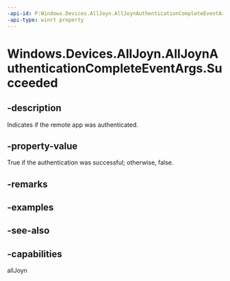 ----api-id: P:Windows.Devices.AllJoyn.AllJoynAuthenticationCompleteEventArgs.Succeeded
-api-type: winrt property
---<!-- Property syntaxpublic bool Succeeded { get; }--># Windows.Devices.AllJoyn.AllJoynAuthenticationCompleteEventArgs.Succeeded## -descriptionIndicates if the remote app was authenticated.## -property-valueTrue if the authentication was successful; otherwise, false.## -remarks## -examples## -see-also## -capabilitiesallJoyn